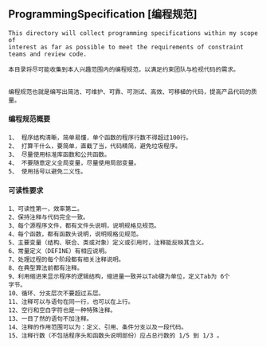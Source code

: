 ## ProgrammingSpecification [编程规范]
    This directory will collect programming specifications within my scope of
    interest as far as possible to meet the requirements of constraint teams and review code.

    本目录将尽可能收集到本人兴趣范围内的编程规范，以满足约束团队与检视代码的需求。
    
    
    编程规范也就是编写出简洁、可维护、可靠、可测试、高效、可移植的代码，提高产品代码的质量。
    
    
#### 编程规范概要
    1、 程序结构清晰，简单易懂，单个函数的程序行数不得超过100行。
    2、 打算干什么，要简单，直截了当，代码精简，避免垃圾程序。
    3、 尽量使用标准库函数和公共函数。
    4、 不要随意定义全局变量，尽量使用局部变量。
    5、 使用括号以避免二义性。
    
#### 可读性要求
    1、可读性第一，效率第二。
    2、保持注释与代码完全一致。
    3、每个源程序文件，都有文件头说明，说明规格见规范。
    4、每个函数，都有函数头说明，说明规格见规范。
    5、主要变量（结构、联合、类或对象）定义或引用时，注释能反映其含义。
    6、常量定义（DEFINE）有相应说明。
    7、处理过程的每个阶段都有相关注释说明。
    8、在典型算法前都有注释。
    9、利用缩进来显示程序的逻辑结构，缩进量一致并以Tab键为单位，定义Tab为 6个
    字节。
    10、循环、分支层次不要超过五层。
    11、注释可以与语句在同一行，也可以在上行。
    12、空行和空白字符也是一种特殊注释。
    13、一目了然的语句不加注释。
    14、注释的作用范围可以为：定义、引用、条件分支以及一段代码。
    15、注释行数（不包括程序头和函数头说明部份）应占总行数的 1/5 到 1/3 。    
    
    
